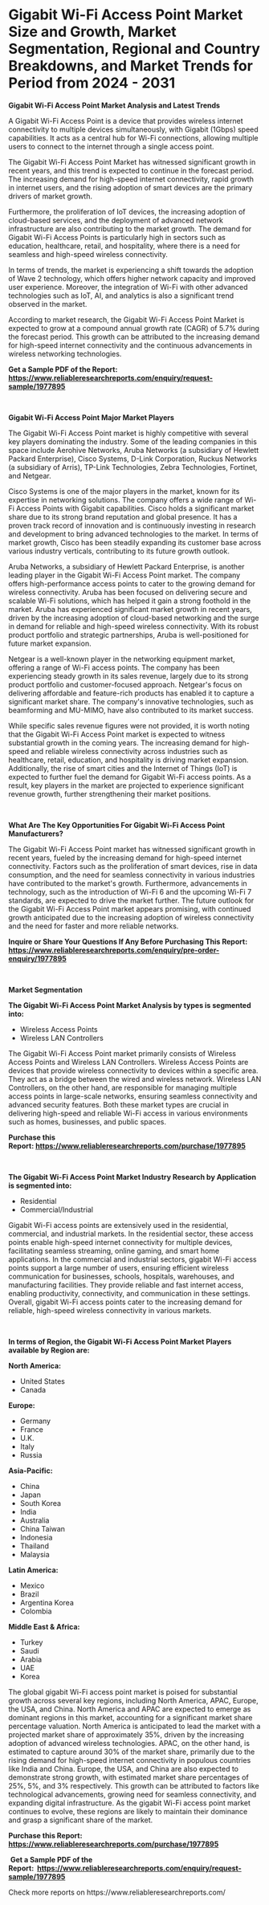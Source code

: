 <p><h1>Gigabit Wi-Fi Access Point Market Size and Growth, Market Segmentation, Regional and Country Breakdowns, and Market Trends for Period from 2024 -  2031</h1></p><p><strong>Gigabit Wi-Fi Access Point Market Analysis and Latest Trends</strong></p>
<p><p>A Gigabit Wi-Fi Access Point is a device that provides wireless internet connectivity to multiple devices simultaneously, with Gigabit (1Gbps) speed capabilities. It acts as a central hub for Wi-Fi connections, allowing multiple users to connect to the internet through a single access point.</p><p>The Gigabit Wi-Fi Access Point Market has witnessed significant growth in recent years, and this trend is expected to continue in the forecast period. The increasing demand for high-speed internet connectivity, rapid growth in internet users, and the rising adoption of smart devices are the primary drivers of market growth.</p><p>Furthermore, the proliferation of IoT devices, the increasing adoption of cloud-based services, and the deployment of advanced network infrastructure are also contributing to the market growth. The demand for Gigabit Wi-Fi Access Points is particularly high in sectors such as education, healthcare, retail, and hospitality, where there is a need for seamless and high-speed wireless connectivity.</p><p>In terms of trends, the market is experiencing a shift towards the adoption of Wave 2 technology, which offers higher network capacity and improved user experience. Moreover, the integration of Wi-Fi with other advanced technologies such as IoT, AI, and analytics is also a significant trend observed in the market.</p><p>According to market research, the Gigabit Wi-Fi Access Point Market is expected to grow at a compound annual growth rate (CAGR) of 5.7% during the forecast period. This growth can be attributed to the increasing demand for high-speed internet connectivity and the continuous advancements in wireless networking technologies.</p></p>
<p><strong>Get a Sample PDF of the Report:&nbsp; <a href="https://www.reliableresearchreports.com/enquiry/request-sample/1977895">https://www.reliableresearchreports.com/enquiry/request-sample/1977895</a></strong></p>
<p>&nbsp;</p>
<p><strong>Gigabit Wi-Fi Access Point Major Market Players</strong></p>
<p><p>The Gigabit Wi-Fi Access Point market is highly competitive with several key players dominating the industry. Some of the leading companies in this space include Aerohive Networks, Aruba Networks (a subsidiary of Hewlett Packard Enterprise), Cisco Systems, D-Link Corporation, Ruckus Networks (a subsidiary of Arris), TP-Link Technologies, Zebra Technologies, Fortinet, and Netgear.</p><p>Cisco Systems is one of the major players in the market, known for its expertise in networking solutions. The company offers a wide range of Wi-Fi Access Points with Gigabit capabilities. Cisco holds a significant market share due to its strong brand reputation and global presence. It has a proven track record of innovation and is continuously investing in research and development to bring advanced technologies to the market. In terms of market growth, Cisco has been steadily expanding its customer base across various industry verticals, contributing to its future growth outlook.</p><p>Aruba Networks, a subsidiary of Hewlett Packard Enterprise, is another leading player in the Gigabit Wi-Fi Access Point market. The company offers high-performance access points to cater to the growing demand for wireless connectivity. Aruba has been focused on delivering secure and scalable Wi-Fi solutions, which has helped it gain a strong foothold in the market. Aruba has experienced significant market growth in recent years, driven by the increasing adoption of cloud-based networking and the surge in demand for reliable and high-speed wireless connectivity. With its robust product portfolio and strategic partnerships, Aruba is well-positioned for future market expansion.</p><p>Netgear is a well-known player in the networking equipment market, offering a range of Wi-Fi access points. The company has been experiencing steady growth in its sales revenue, largely due to its strong product portfolio and customer-focused approach. Netgear's focus on delivering affordable and feature-rich products has enabled it to capture a significant market share. The company's innovative technologies, such as beamforming and MU-MIMO, have also contributed to its market success.</p><p>While specific sales revenue figures were not provided, it is worth noting that the Gigabit Wi-Fi Access Point market is expected to witness substantial growth in the coming years. The increasing demand for high-speed and reliable wireless connectivity across industries such as healthcare, retail, education, and hospitality is driving market expansion. Additionally, the rise of smart cities and the Internet of Things (IoT) is expected to further fuel the demand for Gigabit Wi-Fi access points. As a result, key players in the market are projected to experience significant revenue growth, further strengthening their market positions.</p></p>
<p>&nbsp;</p>
<p><strong>What Are The Key Opportunities For Gigabit Wi-Fi Access Point Manufacturers?</strong></p>
<p><p>The Gigabit Wi-Fi Access Point market has witnessed significant growth in recent years, fueled by the increasing demand for high-speed internet connectivity. Factors such as the proliferation of smart devices, rise in data consumption, and the need for seamless connectivity in various industries have contributed to the market's growth. Furthermore, advancements in technology, such as the introduction of Wi-Fi 6 and the upcoming Wi-Fi 7 standards, are expected to drive the market further. The future outlook for the Gigabit Wi-Fi Access Point market appears promising, with continued growth anticipated due to the increasing adoption of wireless connectivity and the need for faster and more reliable networks.</p></p>
<p><strong>Inquire or Share Your Questions If Any Before Purchasing This Report: <a href="https://www.reliableresearchreports.com/enquiry/pre-order-enquiry/1977895">https://www.reliableresearchreports.com/enquiry/pre-order-enquiry/1977895</a></strong></p>
<p>&nbsp;</p>
<p><strong>Market Segmentation</strong></p>
<p><strong>The Gigabit Wi-Fi Access Point Market Analysis by types is segmented into:</strong></p>
<p><ul><li>Wireless Access Points</li><li>Wireless LAN Controllers</li></ul></p>
<p><p>The Gigabit Wi-Fi Access Point market primarily consists of Wireless Access Points and Wireless LAN Controllers. Wireless Access Points are devices that provide wireless connectivity to devices within a specific area. They act as a bridge between the wired and wireless network. Wireless LAN Controllers, on the other hand, are responsible for managing multiple access points in large-scale networks, ensuring seamless connectivity and advanced security features. Both these market types are crucial in delivering high-speed and reliable Wi-Fi access in various environments such as homes, businesses, and public spaces.</p></p>
<p><strong>Purchase this Report:&nbsp;<a href="https://www.reliableresearchreports.com/purchase/1977895">https://www.reliableresearchreports.com/purchase/1977895</a></strong></p>
<p>&nbsp;</p>
<p><strong>The Gigabit Wi-Fi Access Point Market Industry Research by Application is segmented into:</strong></p>
<p><ul><li>Residential</li><li>Commercial/Industrial</li></ul></p>
<p><p>Gigabit Wi-Fi access points are extensively used in the residential, commercial, and industrial markets. In the residential sector, these access points enable high-speed internet connectivity for multiple devices, facilitating seamless streaming, online gaming, and smart home applications. In the commercial and industrial sectors, gigabit Wi-Fi access points support a large number of users, ensuring efficient wireless communication for businesses, schools, hospitals, warehouses, and manufacturing facilities. They provide reliable and fast internet access, enabling productivity, connectivity, and communication in these settings. Overall, gigabit Wi-Fi access points cater to the increasing demand for reliable, high-speed wireless connectivity in various markets.</p></p>
<p>&nbsp;</p>
<p><strong>In terms of Region, the Gigabit Wi-Fi Access Point Market Players available by Region are:</strong></p>
<p>
    <p> <strong> North America: </strong>
        <ul>
            <li>United States</li>
            <li>Canada</li>
        </ul>
        </p> 
    <p> <strong> Europe: </strong>
        <ul>
            <li>Germany</li>
            <li>France</li>
            <li>U.K.</li>
            <li>Italy</li>
            <li>Russia</li>
        </ul>
        </p> 
    <p> <strong> Asia-Pacific: </strong>
        <ul>
            <li>China</li>
            <li>Japan</li>
            <li>South Korea</li>
            <li>India</li>
            <li>Australia</li>
            <li>China Taiwan</li>
            <li>Indonesia</li>
            <li>Thailand</li>
            <li>Malaysia</li>
        </ul>
        </p> 
    <p> <strong> Latin America: </strong>
        <ul>
            <li>Mexico</li>
            <li>Brazil</li>
            <li>Argentina Korea</li>
            <li>Colombia</li>
        </ul>
        </p> 
    <p> <strong> Middle East & Africa: </strong>
        <ul>
            <li>Turkey</li>
            <li>Saudi</li>
            <li>Arabia</li>
            <li>UAE</li>
            <li>Korea</li>
        </ul>
    </p>
    </p>
<p><p>The global gigabit Wi-Fi access point market is poised for substantial growth across several key regions, including North America, APAC, Europe, the USA, and China. North America and APAC are expected to emerge as dominant regions in this market, accounting for a significant market share percentage valuation. North America is anticipated to lead the market with a projected market share of approximately 35%, driven by the increasing adoption of advanced wireless technologies. APAC, on the other hand, is estimated to capture around 30% of the market share, primarily due to the rising demand for high-speed internet connectivity in populous countries like India and China. Europe, the USA, and China are also expected to demonstrate strong growth, with estimated market share percentages of 25%, 5%, and 3% respectively. This growth can be attributed to factors like technological advancements, growing need for seamless connectivity, and expanding digital infrastructure. As the gigabit Wi-Fi access point market continues to evolve, these regions are likely to maintain their dominance and grasp a significant share of the market.</p></p>
<p><strong>Purchase this Report: <a href="https://www.reliableresearchreports.com/purchase/1977895">https://www.reliableresearchreports.com/purchase/1977895</a></strong></p>
<p>&nbsp;<strong>Get a Sample PDF of the Report:&nbsp;&nbsp;<a href="https://www.reliableresearchreports.com/enquiry/request-sample/1977895">https://www.reliableresearchreports.com/enquiry/request-sample/1977895</a></strong></p>
<p><strong></strong></p>
<p>Check more reports on https://www.reliableresearchreports.com/</p>